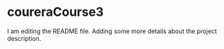 # coureraCourse3

I am editing the README file. Adding some more details about the project description.

